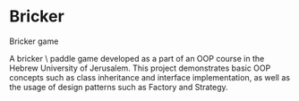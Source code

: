 # Bricker
Bricker game 

A bricker \ paddle game developed as a part of an OOP course in the Hebrew University of Jerusalem. 
This project demonstrates basic OOP concepts such as class inheritance and interface implementation, as well as the usage of design patterns such as Factory and Strategy.

